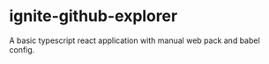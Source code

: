 # ignite-github-explorer
A basic typescript react application with manual web pack and babel config. 
